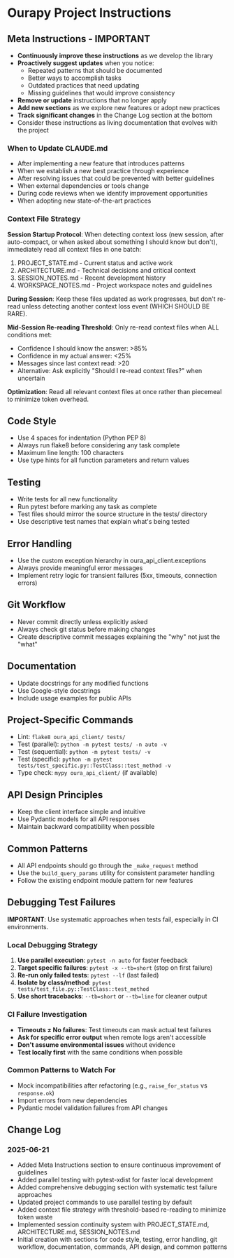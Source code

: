 # Ourapy Project Instructions

## Meta Instructions - IMPORTANT
- **Continuously improve these instructions** as we develop the library
- **Proactively suggest updates** when you notice:
  - Repeated patterns that should be documented
  - Better ways to accomplish tasks
  - Outdated practices that need updating
  - Missing guidelines that would improve consistency
- **Remove or update** instructions that no longer apply
- **Add new sections** as we explore new features or adopt new practices
- **Track significant changes** in the Change Log section at the bottom
- Consider these instructions as living documentation that evolves with the project

### When to Update CLAUDE.md
- After implementing a new feature that introduces patterns
- When we establish a new best practice through experience
- After resolving issues that could be prevented with better guidelines
- When external dependencies or tools change
- During code reviews when we identify improvement opportunities
- When adopting new state-of-the-art practices

### Context File Strategy
**Session Startup Protocol**: When detecting context loss (new session, after auto-compact, or when asked about something I should know but don't), immediately read all context files in one batch:
1. PROJECT_STATE.md - Current status and active work
2. ARCHITECTURE.md - Technical decisions and critical context  
3. SESSION_NOTES.md - Recent development history
4. WORKSPACE_NOTES.md - Project workspace notes and guidelines

**During Session**: Keep these files updated as work progresses, but don't re-read unless detecting another context loss event (WHICH SHOULD BE RARE).

**Mid-Session Re-reading Threshold**: Only re-read context files when ALL conditions met:
- Confidence I should know the answer: >85%
- Confidence in my actual answer: <25%
- Messages since last context read: >20
- Alternative: Ask explicitly "Should I re-read context files?" when uncertain

**Optimization**: Read all relevant context files at once rather than piecemeal to minimize token overhead.

## Code Style
- Use 4 spaces for indentation (Python PEP 8)
- Always run flake8 before considering any task complete
- Maximum line length: 100 characters
- Use type hints for all function parameters and return values

## Testing
- Write tests for all new functionality
- Run pytest before marking any task as complete
- Test files should mirror the source structure in the tests/ directory
- Use descriptive test names that explain what's being tested

## Error Handling
- Use the custom exception hierarchy in oura_api_client.exceptions
- Always provide meaningful error messages
- Implement retry logic for transient failures (5xx, timeouts, connection errors)

## Git Workflow
- Never commit directly unless explicitly asked
- Always check git status before making changes
- Create descriptive commit messages explaining the "why" not just the "what"

## Documentation
- Update docstrings for any modified functions
- Use Google-style docstrings
- Include usage examples for public APIs

## Project-Specific Commands
- Lint: `flake8 oura_api_client/ tests/`
- Test (parallel): `python -m pytest tests/ -n auto -v`
- Test (sequential): `python -m pytest tests/ -v`
- Test (specific): `python -m pytest tests/test_specific.py::TestClass::test_method -v`
- Type check: `mypy oura_api_client/` (if available)

## API Design Principles
- Keep the client interface simple and intuitive
- Use Pydantic models for all API responses
- Maintain backward compatibility when possible

## Common Patterns
- All API endpoints should go through the `_make_request` method
- Use the `build_query_params` utility for consistent parameter handling
- Follow the existing endpoint module pattern for new features

## Debugging Test Failures
**IMPORTANT**: Use systematic approaches when tests fail, especially in CI environments.

### Local Debugging Strategy
1. **Use parallel execution**: `pytest -n auto` for faster feedback
2. **Target specific failures**: `pytest -x --tb=short` (stop on first failure)
3. **Re-run only failed tests**: `pytest --lf` (last failed)
4. **Isolate by class/method**: `pytest tests/test_file.py::TestClass::test_method`
5. **Use short tracebacks**: `--tb=short` or `--tb=line` for cleaner output

### CI Failure Investigation
- **Timeouts ≠ No failures**: Test timeouts can mask actual test failures
- **Ask for specific error output** when remote logs aren't accessible
- **Don't assume environmental issues** without evidence
- **Test locally first** with the same conditions when possible

### Common Patterns to Watch For
- Mock incompatibilities after refactoring (e.g., `raise_for_status` vs `response.ok`)
- Import errors from new dependencies
- Pydantic model validation failures from API changes

## Change Log
### 2025-06-21
- Added Meta Instructions section to ensure continuous improvement of guidelines
- Added parallel testing with pytest-xdist for faster local development
- Added comprehensive debugging section with systematic test failure approaches
- Updated project commands to use parallel testing by default
- Added context file strategy with threshold-based re-reading to minimize token waste
- Implemented session continuity system with PROJECT_STATE.md, ARCHITECTURE.md, SESSION_NOTES.md
- Initial creation with sections for code style, testing, error handling, git workflow, documentation, commands, API design, and common patterns